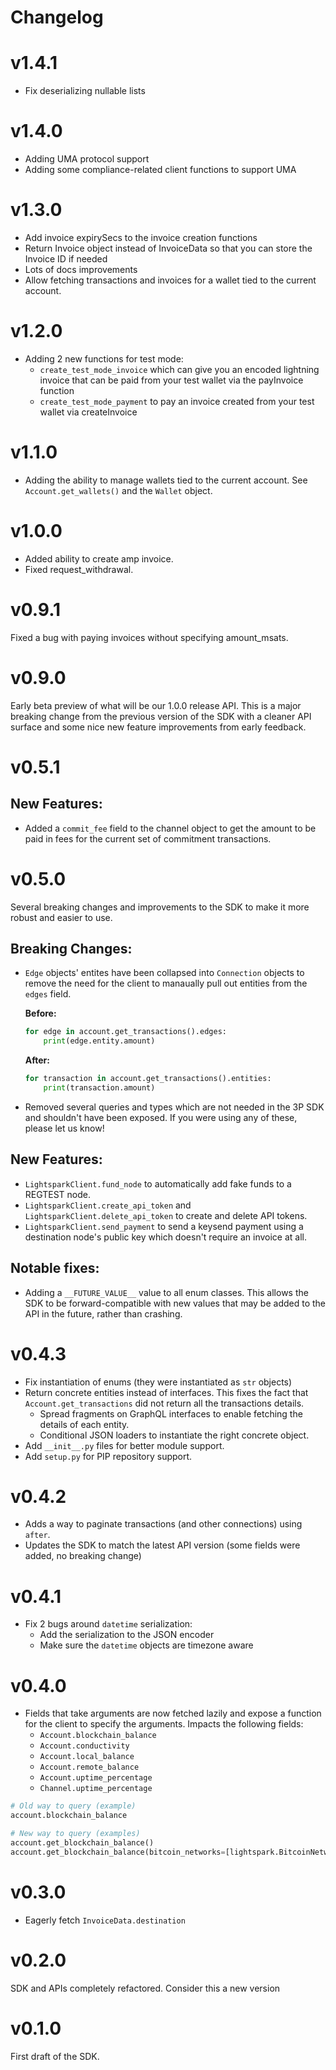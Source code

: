 # Changelog

# v1.4.1

- Fix deserializing nullable lists

# v1.4.0

- Adding UMA protocol support
- Adding some compliance-related client functions to support UMA

# v1.3.0

- Add invoice expirySecs to the invoice creation functions
- Return Invoice object instead of InvoiceData so that you can store the Invoice ID if needed
- Lots of docs improvements
- Allow fetching transactions and invoices for a wallet tied to the current account.

# v1.2.0

- Adding 2 new functions for test mode:
  - `create_test_mode_invoice` which can give you an encoded lightning invoice that can be paid from your test wallet via the payInvoice function
  - `create_test_mode_payment` to pay an invoice created from your test wallet via createInvoice

# v1.1.0

- Adding the ability to manage wallets tied to the current account. See `Account.get_wallets()` and the `Wallet` object.

# v1.0.0

- Added ability to create amp invoice.
- Fixed request_withdrawal.

# v0.9.1

Fixed a bug with paying invoices without specifying amount_msats.

# v0.9.0

Early beta preview of what will be our 1.0.0 release API. This is a major breaking change from the previous version of the SDK with a cleaner API surface and some nice new feature improvements from early feedback.

# v0.5.1

## New Features:

- Added a `commit_fee` field to the channel object to get the amount to be paid in fees for the current set of commitment transactions.

# v0.5.0

Several breaking changes and improvements to the SDK to make it more robust and easier to use.

## Breaking Changes:

- `Edge` objects' entites have been collapsed into `Connection` objects to remove the need for the client to manaually pull out entities from the `edges` field.

  **Before:**

  ```python
  for edge in account.get_transactions().edges:
      print(edge.entity.amount)
  ```

  **After:**

  ```python
  for transaction in account.get_transactions().entities:
      print(transaction.amount)
  ```

- Removed several queries and types which are not needed in the 3P SDK and shouldn't have been exposed. If you were using any of these, please let us know!

## New Features:

- `LightsparkClient.fund_node` to automatically add fake funds to a REGTEST node.
- `LightsparkClient.create_api_token` and `LightsparkClient.delete_api_token` to create and delete API tokens.
- `LightsparkClient.send_payment` to send a keysend payment using a destination node's public key which doesn't require an invoice at all.

## Notable fixes:

- Adding a `__FUTURE_VALUE__` value to all enum classes. This allows the SDK to be forward-compatible with new values that may be added to the API in the future, rather than crashing.

# v0.4.3

- Fix instantiation of enums (they were instantiated as `str` objects)
- Return concrete entities instead of interfaces. This fixes the fact that `Account.get_transactions` did not return all the transactions details.
  - Spread fragments on GraphQL interfaces to enable fetching the details of each entity.
  - Conditional JSON loaders to instantiate the right concrete object.
- Add `__init__.py` files for better module support.
- Add `setup.py` for PIP repository support.

# v0.4.2

- Adds a way to paginate transactions (and other connections) using `after`.
- Updates the SDK to match the latest API version (some fields were added, no breaking change)

# v0.4.1

- Fix 2 bugs around `datetime` serialization:
  - Add the serialization to the JSON encoder
  - Make sure the `datetime` objects are timezone aware

# v0.4.0

- Fields that take arguments are now fetched lazily and expose a function for the client to specify the arguments. Impacts the following fields:
  - `Account.blockchain_balance`
  - `Account.conductivity`
  - `Account.local_balance`
  - `Account.remote_balance`
  - `Account.uptime_percentage`
  - `Channel.uptime_percentage`

```python
# Old way to query (example)
account.blockchain_balance

# New way to query (examples)
account.get_blockchain_balance()
account.get_blockchain_balance(bitcoin_networks=[lightspark.BitcoinNetwork.REGTEST])
```

# v0.3.0

- Eagerly fetch `InvoiceData.destination`

# v0.2.0

SDK and APIs completely refactored. Consider this a new version

# v0.1.0

First draft of the SDK.
